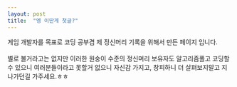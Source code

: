 ```yaml
---
layout: post
title:  "엥 이딴게 첫글?"
---
```


게임 개발자를 목표로 코딩 공부겸 제 정신머리 기록을 위해서 만든 페이지 입니다.<br>
<br>
별로 볼거라고는 없지만 이러한 원숭이 수준의 정신머리 보유자도 알고리즘풀고 코딩할 수 있으니 여러분들이라고 못할거 없으니 자신감 가지고, 창피하니 더 살펴보지말고 지나가던길 가주세요.ㅎㅎ
